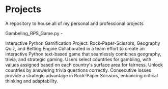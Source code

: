 # Projects
A repository to house all of my personal and professional projects


Gambeling_RPS_Game.py -

Interactive Python Gamification Project: Rock-Paper-Scissors, Geography Quiz, and Betting Engine
Collaborated in a team effort to create an interactive Python text-based game that seamlessly combines geography, trivia, and strategic gaming. Users select countries for gambling, with values assigned based on each country's surface area for fairness. Unlock countries by answering trivia questions correctly. Consecutive losses provide a strategic advantage in Rock-Paper Scissors, enhancing critical thinking and adaptability.
